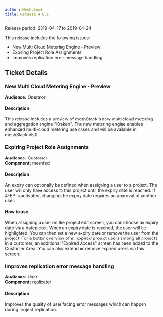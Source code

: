 ```yaml
---
author: Meshcloud
title: Release 4.6.1
---
```


Release period: 2019-04-17 to 2019-04-24

This release includes the following issues:
* New Multi Cloud Metering Engine - Preview
* Expiring Project Role Assignments
* Improves replication error message handling
<!--truncate-->

## Ticket Details
### New Multi Cloud Metering Engine - Preview
**Audience:** Operator<br>

#### Description
This release includes a preview of meshStack's new multi cloud metering and aggregation engine "Kraken".
The new metering engine enables enhanced multi-cloud metering use cases and will be available in meshStack v5.0.

### Expiring Project Role Assignments
**Audience:** Customer<br>**Component:** meshfed


#### Description
An expiry can optionally be defined when assigning a user to a project. The user will only have access
to this project until the expiry date is reached. If 4-EP is activated, changing the expiry date requires
an approval of another user.

#### How to use
When assigning a user on the project edit screen, you can choose an expiry date via a datepicker. When
an expiry date is reached, the user will be highlighted. You can then set a new expiry date or
remove the user from the project. For a better overview of all expired project users among all projects
in a customer, an additional "Expired Access" screen has been added to the Customer Area. You can also
extend or remove expired users via this screen.

### Improves replication error message handling
**Audience:** User<br>**Component:** replicator


#### Description
Improves the quality of user facing error messages which can happen during project replication.

